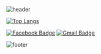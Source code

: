![header](https://capsule-render.vercel.app/api?type=wave&color=timeGradient&height=300&section=header&text=Hi%20there,%20I'm%20Yoojinhee👋&fontSize=55)
 <!--
[![Hits](https://hits.seeyoufarm.com/api/count/incr/badge.svg?url=https%3A%2F%2Fgithub.com%2Fyoojinhee03)](https://hits.seeyoufarm.com)
-->

[![Top Langs](https://github-readme-stats.vercel.app/api/top-langs/?username=yoojinhee03&layout=compact)](https://github.com/yoojinhee03/yoojinhee03)  



[![Facebook Badge](https://img.shields.io/badge/facebook-1877f2?style=flat-square&logo=facebook&logoColor=white&link=https://www.facebook.com/yoojinhee030207)](https://www.facebook.com/yoojinhee030207)
[![Gmail Badge](https://img.shields.io/badge/Gmail-d14836?style=flat-square&logo=Gmail&logoColor=white&link=mailto:yoojinhee03@gmail.com)](mailto:yoojinhee03@gmail.com)
<!--
**yoojinhee03/yoojinhee03** is a ✨ _special_ ✨ repository because its `README.md` (this file) appears on your GitHub profile.

Here are some ideas to get you started:

- 🔭 I’m currently working on ...
- 🌱 I’m currently learning ...
- 👯 I’m looking to collaborate on ...
- 🤔 I’m looking for help with ...
- 💬 Ask me about ...
- 📫 How to reach me: ...
- 😄 Pronouns: ...
- ⚡ Fun fact: ...
-->
![footer](https://capsule-render.vercel.app/api?section=footer&color=timeGradient)
